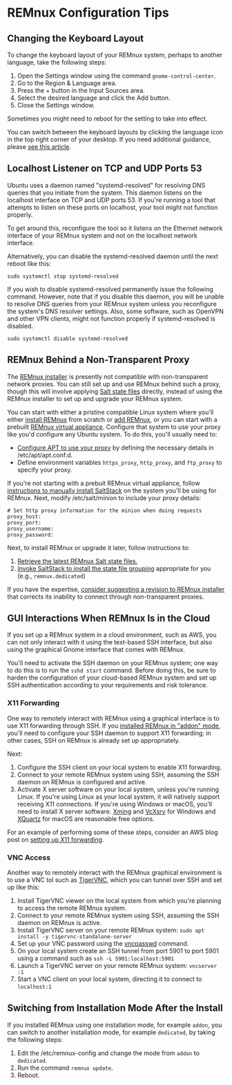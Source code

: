 # REMnux Configuration Tips

## Changing the Keyboard Layout <a id="keyboard-layout-change"></a>

To change the keyboard layout of your REMnux system, perhaps to another language, take the following steps:

1. Open the Settings window using the command `gnome-control-center`.
2. Go to the Region & Language area.
3. Press the + button in the Input Sources area.
4. Select the desired language and click the Add button.
5. Close the Settings window.

Sometimes you might need to reboot for the setting to take into effect. 

You can switch between the keyboard layouts by clicking the language icon in the top right corner of your desktop. If you need additional guidance, please [see this article](https://websiteforstudents.com/configure-ubuntu-18-04-lts-beta-keyboard-layout-for-native-languages/).

## Localhost Listener on TCP and UDP Ports 53 <a id="port-53-listener"></a>

Ubuntu uses a daemon named "systemd-resolved" for resolving DNS queries that you initiate from the system. This daemon listens on the localhost interface on TCP and UDP ports 53. If you're running a tool that attempts to listen on these ports on localhost, your tool might not function properly.

To get around this, reconfigure the tool so it listens on the Ethernet network interface of your REMnux system and not on the localhost network interface.

Alternatively, you can disable the systemd-resolved daemon until the next reboot like this:

```text
sudo systemctl stop systemd-resolved
```

If you wish to disable systemd-resolved permanently issue the following command. However, note that if you disable this daemon, you will be unable to resolve DNS queries from your REMnux system unless you reconfigure the system's DNS resolver settings. Also, some software, such as OpenVPN and other VPN clients, might not function properly if systemd-resolved is disabled.

```text
sudo systemctl disable systemd-resolved
```

## REMnux Behind a Non-Transparent Proxy <a id="behind-proxy"></a>

The [REMnux installer](../behind-the-scenes/technologies/remnux-installer.md) is presently not compatible with non-transparent network proxies. You can still set up and use REMnux behind such a proxy, though this will involve applying [Salt state files](../behind-the-scenes/technologies/saltstack-management.md) directly, instead of using the REMnux installer to set up and upgrade your REMnux system.

You can start with either a pristine compatible Linux system where you'll either [install REMnux](../install-distro/install-from-scratch.md) from scratch or [add REMnux](../install-distro/add-to-existing-system.md), or you can start with a prebuilt [REMnux virtual appliance](../install-distro/get-virtual-appliance.md). Configure that system to use your proxy like you'd configure any Ubuntu system. To do this, you'll usually need to:

* [Configure APT to use your proxy](https://www.serverlab.ca/tutorials/linux/administration-linux/how-to-set-the-proxy-for-apt-for-ubuntu-18-04/) by defining the necessary details in /etc/apt/apt.conf.d.
* Define environment variables `https_proxy`, `http_proxy`, and `ftp_proxy` to specify your proxy.

If you're not starting with a prebuit REMnux virtual appliance, follow [instructions to manually install SaltStack](https://docs.remnux.org/behind-the-scenes/technologies/state-files-without-the-remnux-installer#manually-installing-saltstack) on the system you'll be using for REMnux. Next, modify /etc/salt/minion to include your proxy details:

```text
# Set http proxy information for the minion when doing requests
proxy_host:
proxy_port:
proxy_username:
proxy_password:
```

Next, to install REMnux or upgrade it later, follow instructions to:

1. [Retrieve the latest REMnux Salt state files.](https://docs.remnux.org/behind-the-scenes/technologies/state-files-without-the-remnux-installer#retrieving-remnux-state-files)
2. [Invoke SaltStack to install the state file grouping](https://docs.remnux.org/behind-the-scenes/technologies/state-files-without-the-remnux-installer#invoking-saltstack-to-install-state-file-groupings) appropriate for you \(e.g., `remnux.dedicated`\)

If you have the expertise, [consider suggesting a revision to REMnux installer](https://app.gitbook.com/@lennyzeltser/s/remnux/get-involved/enhancement-ideas#the-remnux-installer-should-work-with-non-transparent-proxies) that corrects its inability to connect through non-transparent proxies.

## GUI Interactions When REMnux Is in the Cloud <a id="gui-cloud-remnux"></a>

If you set up a REMnux system in a cloud environment, such as AWS, you can not only interact with it using the text-based SSH interface, but also using the graphical Gnome interface that comes with REMnux.

You'll need to activate the SSH daemon on your REMnux system; one way to do this is to run the `sshd start` command. Before doing this, be sure to harden the configuration of your cloud-based REMnux system and set up SSH authentication according to your requirements and risk tolerance.

### X11 Forwarding

One way to remotely interact with REMnux using a graphical interface is to use X11 forwarding through SSH. If you [installed REMnux in "addon" mode](../install-distro/add-to-existing-system.md), you'll need to configure your SSH daemon to support X11 forwarding; in other cases, SSH on REMnux is already set up appropriately.

Next:

1. Configure the SSH client on your local system to enable X11 forwarding.
2. Connect to your remote REMnux system using SSH, assuming the SSH daemon on REMnux is configured and active.
3. Activate X server software on your local system, unless you're running Linux. If you're using Linux as your local system, it will natively support receiving X11 connections. If you're using Windows or macOS, you'll need to install X server software. [Xming](http://www.straightrunning.com/XmingNotes/) and [VcXsrv](https://sourceforge.net/projects/vcxsrv/) for Windows and [XQuartz](https://www.xquartz.org) for macOS are reasonable free options.

For an example of performing some of these steps, consider an AWS blog post on [setting up X11 forwarding](https://aws.amazon.com/de/blogs/compute/how-to-enable-x11-forwarding-from-red-hat-enterprise-linux-rhel-amazon-linux-suse-linux-ubuntu-server-to-support-gui-based-installations-from-amazon-ec2/).

### VNC Access

Another way to remotely interact with the REMnux graphical environment is to use a VNC tol such as [TigerVNC](https://tigervnc.org), which you can tunnel over SSH and set up like this:

1. Install TigerVNC viewer on the local system from which you're planning to access the remote REMnux system.
2. Connect to your remote REMnux system using SSH, assuming the SSH daemon on REMnux is active.
3. Install TigerVNC server on your remote REMnux system: `sudo apt install -y tigervnc-standalone-server`
4. Set up your VNC password using the [vncpasswd](https://tigervnc.org/doc/vncpasswd.html) command.
5. On your local system create an SSH tunnel from port 5901 to port 5901 using a command such as `ssh -L 5901:localhost:5901`
6. Launch a TigerVNC server on your remote REMnux system: `vncserver :1`
7. Start a VNC client on your local system, directing it to connect to `localhost:1`

## Switching from Installation Mode After the Install <a id="switch-mode"></a>

If you installed REMnux using one installation mode, for example `addon`, you can switch to another installation mode, for example `dedicated`, by taking the following steps:

1. Edit the /etc/remnux-config and change the mode from `addon` to `dedicated`.
2. Run the command `remnux update`.
3. Reboot.

